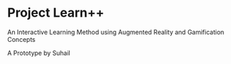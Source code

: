 # Project Learn++
An Interactive Learning Method using Augmented Reality and Gamification Concepts

A Prototype by Suhail
